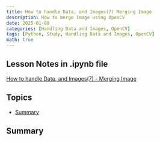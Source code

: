 ```yaml
---
title: How to handle Data, and Images(7) Merging Image
description: How to merge Image using OpenCV
date: 2025-01-08
categories: [Handling Data and Images, OpenCV]
tags: [Python, Study, Handling Data and Images, OpenCV]
math: true
---
```


## Lesson Notes in .ipynb file

[How to handle Data, and Images(7) - Merging Image](https://github.com/hyeonukim/DataProcessing_ImageHandling/blob/main/How_to_handle_Data%2C_and_Images(4)_Introduction_To_OpenCV.ipynb)

## Topics



- [Summary](#summary)




## Summary

